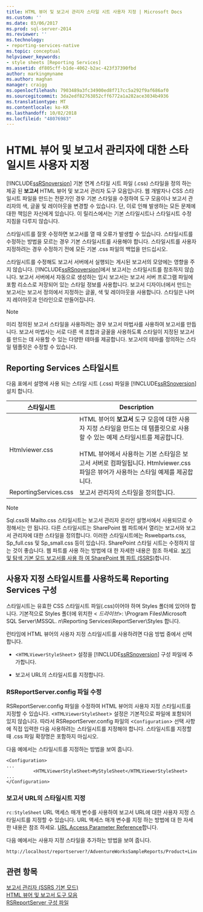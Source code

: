 ```yaml
---
title: HTML 뷰어 및 보고서 관리자 스타일 시트 사용자 지정 | Microsoft Docs
ms.custom: ''
ms.date: 03/06/2017
ms.prod: sql-server-2014
ms.reviewer: ''
ms.technology:
- reporting-services-native
ms.topic: conceptual
helpviewer_keywords:
- style sheets [Reporting Services]
ms.assetid: df805cff-b1de-4062-b2ac-423f37390fbd
author: markingmyname
ms.author: maghan
manager: craigg
ms.openlocfilehash: 7903489a3fc34900ed8f717cc5a292f9af686af0
ms.sourcegitcommit: 3da2edf82763852cff6772a1a282ace3034b4936
ms.translationtype: MT
ms.contentlocale: ko-KR
ms.lasthandoff: 10/02/2018
ms.locfileid: "48076983"
---
```

# <a name="customize-style-sheets-for-html-viewer-and-report-manager"></a>HTML 뷰어 및 보고서 관리자에 대한 스타일시트 사용자 지정
  [!INCLUDE[ssRSnoversion](../includes/ssrsnoversion-md.md)] 기본 연계 스타일 시트 파일 (.css) 스타일을 정의 하는 제공 된 **보고서** HTML 뷰어 및 보고서 관리자 도구 모음입니다. 웹 개발자나 CSS 스타일시트 파일을 만드는 전문가인 경우 기본 스타일을 수정하여 도구 모음이나 보고서 관리자의 색, 글꼴 및 레이아웃을 변경할 수 있습니다. 단, 이로 인해 발생하는 모든 문제에 대한 책임은 자신에게 있습니다. 이 릴리스에서는 기본 스타일시트나 스타일시트 수정 지침을 다루지 않습니다.  
  
 스타일시트를 잘못 수정하면 보고서를 열 때 오류가 발생할 수 있습니다. 스타일시트를 수정하는 방법을 모르는 경우 기본 스타일시트를 사용해야 합니다. 스타일시트를 사용자 지정하려는 경우 수정하기 전에 모든 기본 .css 파일의 백업을 만드십시오.  
  
 스타일시트를 수정해도 보고서 서버에서 실행되는 게시된 보고서의 모양에는 영향을 주지 않습니다. [!INCLUDE[ssRSnoversion](../includes/ssrsnoversion-md.md)]에서 보고서는 스타일시트를 참조하지 않습니다. 보고서 서버에서 자동으로 생성하는 임시 보고서는 보고서 서버 프로그램 파일에 포함 리소스로 저장되어 있는 스타일 정보를 사용합니다. 보고서 디자이너에서 만드는 보고서는 보고서 정의에서 지정하는 글꼴, 색 및 레이아웃을 사용합니다. 스타일은 나머지 레이아웃과 인라인으로 만들어집니다.  
  
> [!NOTE]  
>  미리 정의된 보고서 스타일을 사용하려는 경우 보고서 마법사를 사용하여 보고서를 만듭니다. 보고서 마법사는 서로 다른 색 조합과 글꼴을 사용하도록 스타일이 지정된 보고서를 만드는 데 사용할 수 있는 다양한 테마를 제공합니다. 보고서의 테마를 정의하는 스타일 템플릿은 수정할 수 있습니다.  
  
## <a name="reporting-services-style-sheets"></a>Reporting Services 스타일시트  
 다음 표에서 설명에 사용 되는 스타일 시트 (.css) 파일을 [!INCLUDE[ssRSnoversion](../includes/ssrsnoversion-md.md)] 설치 합니다.  
  
|스타일시트|Description|  
|-----------------|-----------------|  
|Htmlviewer.css|HTML 뷰어의 **보고서** 도구 모음에 대한 사용자 지정 스타일을 만드는 데 템플릿으로 사용할 수 있는 예제 스타일시트를 제공합니다.<br /><br /> HTML 뷰어에서 사용하는 기본 스타일은 보고서 서버로 컴파일됩니다. Htmlviewer.css 파일은 뷰어가 사용하는 스타일 예제를 제공합니다.|  
|ReportingServices.css|보고서 관리자의 스타일을 정의합니다.|  
  
> [!NOTE]  
>  Sql.css와 Mailto.css 스타일시트는 보고서 관리자 온라인 설명서에서 사용되므로 수정해서는 안 됩니다. 다른 스타일시트는 SharePoint 웹 파트에서 열리는 보고서와 보고서 관리자에 대한 스타일을 정의합니다. 이러한 스타일시트에는 Rswebparts.css, Sp_full.css 및 Sp_small.css 등이 있습니다. SharePoint 스타일 시트는 수정하지 않는 것이 좋습니다. 웹 파트를 사용 하는 방법에 대 한 자세한 내용은 참조 하세요. [보기 및 탐색 기본 모드 보고서를 사용 하 여 SharePoint 웹 파트 &#40;SSRS&#41;](reports/view-and-explore-native-mode-reports-using-sharepoint-web-parts-ssrs.md)합니다.  
  
## <a name="configuring-reporting-services-to-use-a-custom-style-sheet"></a>사용자 지정 스타일시트를 사용하도록 Reporting Services 구성  
 스타일시트는 유효한 CSS 스타일시트 파일(.css)이어야 하며 Styles 폴더에 있어야 합니다. 기본적으로 Styles 폴더에 위치한 \< *드라이브*>: \Program Files\Microsoft SQL Server\MSSQL. *n*\Reporting Services\ReportServer\Styles 합니다.  
  
 런타임에 HTML 뷰어의 사용자 지정 스타일시트를 사용하려면 다음 방법 중에서 선택합니다.  
  
-   <`HTMLViewerStyleSheet`> 설정을 [!INCLUDE[ssRSnoversion](../includes/ssrsnoversion-md.md)] 구성 파일에 추가합니다.  
  
-   보고서 URL의 스타일시트를 지정합니다.  
  
### <a name="modifying-the-rsreportserverconfig-file"></a>RSReportServer.config 파일 수정  
 RSReportServer.config 파일을 수정하여 HTML 뷰어의 사용자 지정 스타일시트를 지정할 수 있습니다. <`HTMLViewerStyleSheet`> 설정은 기본적으로 파일에 포함되어 있지 않습니다. 따라서 RSReportServer.config 파일의 <`Configuration`> 선택 사항에 직접 입력한 다음 사용하려는 스타일시트를 지정해야 합니다. 스타일시트를 지정할 때 .css 파일 확장명은 포함하지 마십시오.  
  
 다음 예에서는 스타일시트를 지정하는 방법을 보여 줍니다.  
  
```  
<Configuration>  
...  
          <HTMLViewerStyleSheet>MyStyleSheet</HTMLViewerStyleSheet>  
...  
</Configuration>  
```  
  
### <a name="specifying-a-style-sheet-on-a-report-url"></a>보고서 URL의 스타일시트 지정  
 `rc:StyleSheet` URL 액세스 매개 변수를 사용하여 보고서 URL에 대한 사용자 지정 스타일시트를 지정할 수 있습니다. URL 액세스 매개 변수를 지정 하는 방법에 대 한 자세한 내용은 참조 하세요. [URL Access Parameter Reference](url-access-parameter-reference.md)합니다.  
  
 다음 예에서는 사용자 지정 스타일을 추가하는 방법을 보여 줍니다.  
  
```  
http://localhost/reportserver?/AdventureWorksSampleReports/Product+Line+Sales&rs:Command=Render&rc:Stylesheet=MyStyleSheet  
```  
  
## <a name="see-also"></a>관련 항목  
 [보고서 관리자 &#40;SSRS 기본 모드&#41;](../../2014/reporting-services/report-manager-ssrs-native-mode.md)   
 [HTML 뷰어 및 보고서 도구 모음](html-viewer-and-the-report-toolbar.md)   
 [RSReportServer 구성 파일](report-server/rsreportserver-config-configuration-file.md)  
  
  
